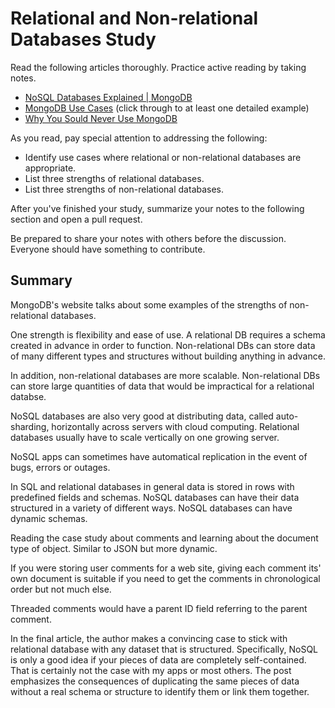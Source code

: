 # Relational and Non-relational Databases Study

Read the following articles thoroughly. Practice active reading by taking notes.

-   [NoSQL Databases Explained | MongoDB](https://www.mongodb.com/nosql-explained)
-   [MongoDB Use Cases](http://docs.mongodb.org/ecosystem/use-cases/) (click
    through to at least one detailed example)
-   [Why You Sould Never Use MongoDB](http://www.sarahmei.com/blog/2013/11/11/why-you-should-never-use-mongodb/)

As you read, pay special attention to addressing the following:

-   Identify use cases where relational or non-relational databases are
    appropriate.
-   List three strengths of relational databases.
-   List three strengths of non-relational databases.

After you've finished your study, summarize your notes to the following section
and open a pull request.

Be prepared to share your notes with others before the discussion. Everyone
should have something to contribute.

## Summary

<!-- your notes here -->

MongoDB's website talks about some examples of the strengths of non-relational databases.

One strength is flexibility and ease of use.  A relational DB requires a schema created in advance in order to function.
Non-relational DBs can store data of many different types and structures without building anything in advance.

In addition, non-relational databases are more scalable.  Non-relational DBs can store large quantities of data that would be
impractical for a relational databse.

NoSQL databases are also very good at distributing data, called auto-sharding, horizontally across servers with cloud computing.
Relational databases usually have to scale vertically on one growing server.

NoSQL apps can sometimes have automatical replication in the event of bugs, errors or outages.

In SQL and relational databases in general data is stored in rows with predefined fields and schemas.  NoSQL databases can have
their data structured in a variety of different ways.  NoSQL databases can have dynamic schemas.

Reading the case study about comments and learning about the document type of object.  Similar to JSON but more dynamic.

If you were storing user comments for a web site, giving each comment its' own document is suitable if you need to get the comments
in chronological order but not much else.

Threaded comments would have a parent ID field referring to the parent comment.

In the final article, the author makes a convincing case to stick with relational database with any dataset that is structured.
Specifically, NoSQL is only a good idea if your pieces of data are completely self-contained.  That is certainly not the case with
my apps or most others.  The post emphasizes the consequences of duplicating the same pieces of data without a real schema or structure to
identify them or link them together.
